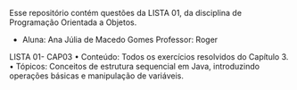 Esse repositório contém questões da LISTA 01, da disciplina de Programação Orientada a Objetos.

- Aluna: Ana Júlia de Macedo Gomes Professor: Roger


LISTA 01- CAP03
•	Conteúdo: Todos os exercícios resolvidos do Capítulo 3.
•	Tópicos: Conceitos de estrutura sequencial em Java, introduzindo operações básicas e manipulação de variáveis.
